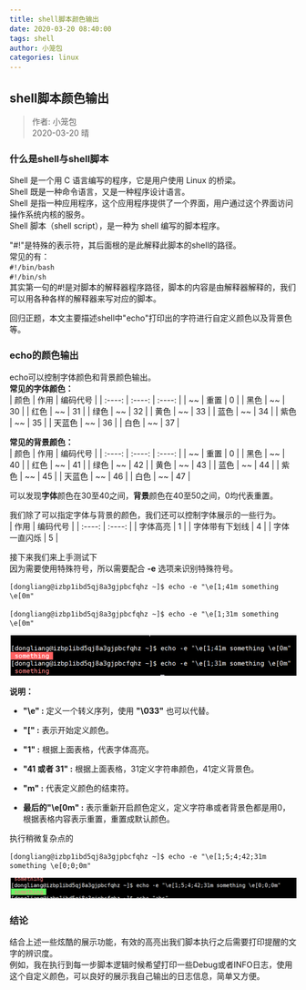 ```yaml
---
title: shell脚本颜色输出
date: 2020-03-20 08:40:00
tags: shell
author: 小笼包
categories: linux
---
```


## shell脚本颜色输出

> 作者: 小笼包  
> 2020-03-20 晴

### 什么是shell与shell脚本

Shell 是一个用 C 语言编写的程序，它是用户使用 Linux 的桥梁。  
Shell 既是一种命令语言，又是一种程序设计语言。  
Shell 是指一种应用程序，这个应用程序提供了一个界面，用户通过这个界面访问操作系统内核的服务。  
Shell 脚本（shell script），是一种为 shell 编写的脚本程序。  
<!-- more -->

"#!"是特殊的表示符，其后面根的是此解释此脚本的shell的路径。  
常见的有：  
```#!/bin/bash```  
```#!/bin/sh```  
其实第一句的#!是对脚本的解释器程序路径，脚本的内容是由解释器解释的，我们可以用各种各样的解释器来写对应的脚本。  

回归正题，本文主要描述shell中"echo"打印出的字符进行自定义颜色以及背景色等。  

### echo的颜色输出

echo可以控制字体颜色和背景颜色输出。  
**常见的字体颜色：**  
| 颜色 | 作用 | 编码代号 |
| :----: | :----: | :----: |
| ~~ | 重置 | 0 |
| 黑色 | ~~ | 30 |
| 红色 | ~~ | 31 |
| 绿色 | ~~ | 32 |
| 黄色 | ~~ | 33 |
| 蓝色 | ~~ | 34 |
| 紫色 | ~~ | 35 |
| 天蓝色 | ~~ | 36 |
| 白色 | ~~ | 37 |

**常见的背景颜色：**  
| 颜色 | 作用 | 编码代号 |
| :----: | :----: | :----: |
| ~~ | 重置 | 0 |
| 黑色 | ~~ | 40 |
| 红色 | ~~ | 41 |
| 绿色 | ~~ | 42 |
| 黄色 | ~~ | 43 |
| 蓝色 | ~~ | 44 |
| 紫色 | ~~ | 45 |
| 天蓝色 | ~~ | 46 |
| 白色 | ~~ | 47 |

可以发现**字体**颜色在30至40之间，**背景**颜色在40至50之间，0均代表重置。  

我们除了可以指定字体与背景的颜色，我们还可以控制字体展示的一些行为。  
| 作用 | 编码代号 |
| :----: | :----: |
| 字体高亮 | 1 |
| 字体带有下划线 | 4 |
| 字体一直闪烁 | 5 |

接下来我们来上手测试下  
因为需要使用特殊符号，所以需要配合 **-e** 选项来识别特殊符号。  

``` shell
[dongliang@izbp1ibd5qj8a3gjpbcfqhz ~]$ echo -e "\e[1;41m something \e[0m"

[dongliang@izbp1ibd5qj8a3gjpbcfqhz ~]$ echo -e "\e[1;31m something \e[0m"
```

![图一](./images/shell-1.png)

**说明：**  

- **"\e" :** 定义一个转义序列，使用 **"\033"** 也可以代替。

- **"[" :** 表示开始定义颜色。

- **"1" :** 根据上面表格，代表字体高亮。

- **"41 或者 31" :** 根据上面表格，31定义字符串颜色，41定义背景色。

- **"m" :** 代表定义颜色的结束符。

- **最后的"\e[0m" :** 表示重新开启颜色定义，定义字符串或者背景色都是用0，根据表格内容表示重置，重置成默认颜色。

执行稍微复杂点的  

``` shell
[dongliang@izbp1ibd5qj8a3gjpbcfqhz ~]$ echo -e "\e[1;5;4;42;31m something \e[0;0;0m"
```

![图二](./images/shell-2.png)

### 结论

结合上述一些炫酷的展示功能，有效的高亮出我们脚本执行之后需要打印提醒的文字的辨识度。  
例如，我在执行到每一步脚本逻辑时候希望打印一些Debug或者INFO日志，使用这个自定义颜色，可以良好的展示我自己输出的日志信息，简单又方便。
